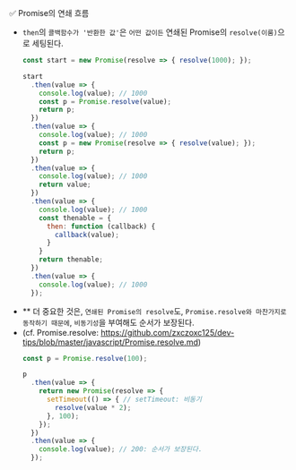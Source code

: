 ✅ Promise의 연쇄 흐름

* `then`의 `콜백함수가 '반환한 값'`은 `어떤 값이든` 연쇄된 Promise의 `resolve(이룸)`으로 세팅된다.
  ```js
  const start = new Promise(resolve => { resolve(1000); });

  start
    .then(value => {
      console.log(value); // 1000
      const p = Promise.resolve(value);
      return p;
    })
    .then(value => {
      console.log(value); // 1000
      const p = new Promise(resolve => { resolve(value); });
      return p;
    })
    .then(value => {
      console.log(value); // 1000
      return value;
    })
    .then(value => {
      console.log(value); // 1000
      const thenable = {
        then: function (callback) {
          callback(value);
        }
      }
      return thenable;
    })
    .then(value => {
      console.log(value); // 1000
    });
  ```
* ** 더 중요한 것은, `연쇄된 Promise의 resolve`도, `Promise.resolve와 마찬가지로 동작하기 때문에`, `비동기성`을 부여해도 순서가 보장된다.
* (cf. Promise.resolve: https://github.com/zxczoxc125/dev-tips/blob/master/javascript/Promise.resolve.md)
  ```js
  const p = Promise.resolve(100);

  p
    .then(value => {
      return new Promise(resolve => {
        setTimeout(() => { // setTimeout: 비동기
          resolve(value * 2);
        }, 100);
      });
    })
    .then(value => {
      console.log(value); // 200: 순서가 보장된다.
    });
  ```